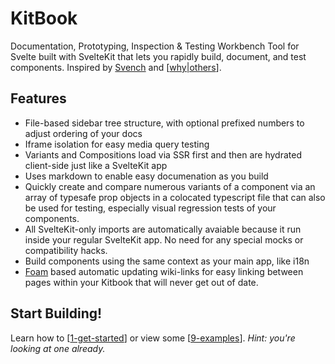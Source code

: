 # KitBook 

Documentation, Prototyping, Inspection & Testing Workbench Tool for Svelte built with SvelteKit that lets you rapidly build, document, and test components. Inspired by [Svench](https://svench-docs.vercel.app/) and [[why|others]].

## Features
- File-based sidebar tree structure, with optional prefixed numbers to adjust ordering of your docs
- Iframe isolation for easy media query testing
- Variants and Compositions load via SSR first and then are hydrated client-side just like a SvelteKit app
- Uses markdown to enable easy documenation as you build
- Quickly create and compare numerous variants of a component via an array of typesafe prop objects in a colocated typescript file that can also be used for testing, especially visual regression tests of your components.
- All SvelteKit-only imports are automatically avaiable because it run inside your regular SvelteKit app. No need for any special mocks or compatibility hacks. 
- Build components using the same context as your main app, like i18n
- [Foam](https://foambubble.github.io/foam/) based automatic updating wiki-links for easy linking between pages within your Kitbook that will never get out of date.
<!-- - Easy knobs allow for adjusting a component's view state (special thanks @rixo's Svench and Rich Harris' svelte-knobby!) -->

## Start Building!

Learn how to [[1-get-started]] or view some [[9-examples]]. *Hint: you're looking at one already.*


[//begin]: # "Autogenerated link references for markdown compatibility"
[why|others]: docs/why.md "Why not use an already existing alternative?"
[1-get-started]: docs/1-get-started.md "Get Started"
[9-examples]: docs/9-examples.md "Examples"
[//end]: # "Autogenerated link references"